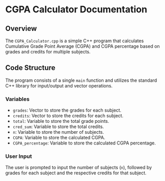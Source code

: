 # CGPA Calculator Documentation

## Overview
The `CGPA_Calculator.cpp` is a simple C++ program that calculates Cumulative Grade Point Average (CGPA) and CGPA percentage based on grades and credits for multiple subjects.

## Code Structure
The program consists of a single `main` function and utilizes the standard C++ library for input/output and vector operations.

### Variables
- `grades`: Vector to store the grades for each subject.
- `credits`: Vector to store the credits for each subject.
- `total`: Variable to store the total grade points.
- `cred_sum`: Variable to store the total credits.
- `n`: Variable to store the number of subjects.
- `CGPA`: Variable to store the calculated CGPA.
- `CGPA_percentage`: Variable to store the calculated CGPA percentage.

### User Input
The user is prompted to input the number of subjects (`n`), followed by grades for each subject and the respective credits for that subject.
